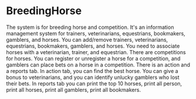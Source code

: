 # BreedingHorse

The system is for breeding horse and competition.
It's an information management system for trainers, veterinarians, equestrians, bookmakers, gamblers, and horses.
You can add/remove trainers, veterinarians, equestrians, bookmakers, gamblers, and horses.
You need to associate horses with a veterinarian, trainer, and equestrian.
There are competitions for horses. You can register or unregister a horse for a competition, and gamblers can place bets on a horse in a competition.
There is an action and a reports tab. In action tab, you can find the best horse. You can give a bonus to veterinarians, and you can identify unlucky gamblers who lost their bets.
In reports tab you can print the top 10 horses, print all person, print all horses, print all gamblers, print all bookmakers.

